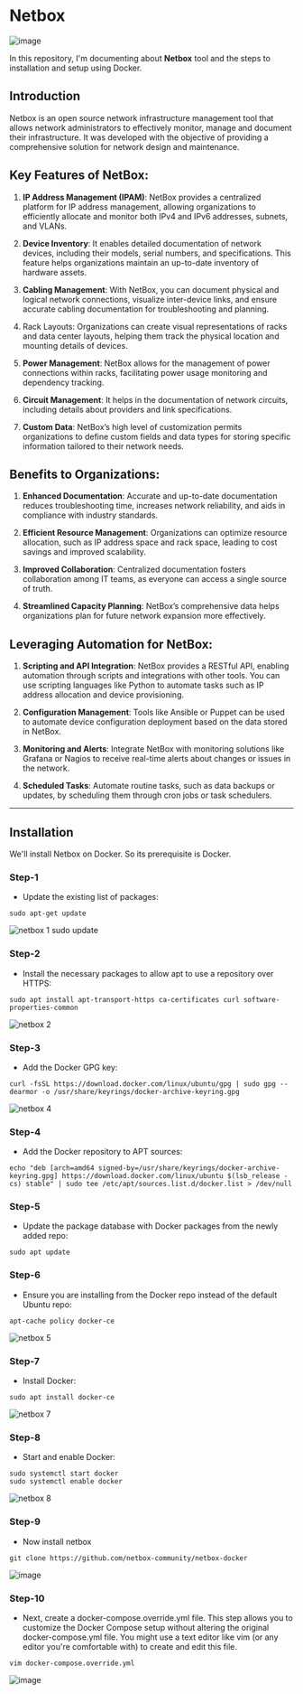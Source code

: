 # Netbox
![image](https://github.com/user-attachments/assets/3c94d408-2ffa-485c-a81f-d139b3a75ece)

In this repository, I'm documenting about **Netbox** tool and the steps to installation and setup using Docker.

## Introduction
Netbox is an open source network infrastructure management tool that allows network administrators to effectively monitor, manage and document their infrastructure. It was developed with the objective of providing a comprehensive solution for network design and maintenance.

## Key Features of NetBox:
1. **IP Address Management (IPAM)**: NetBox provides a centralized platform for IP address management, allowing organizations to efficiently allocate and monitor both IPv4 and IPv6 addresses, subnets, and VLANs.
   
2. **Device Inventory**: It enables detailed documentation of network devices, including their models, serial numbers, and specifications. This feature helps organizations maintain an up-to-date inventory of hardware assets.

3. **Cabling Management**: With NetBox, you can document physical and logical network connections, visualize inter-device links, and ensure accurate cabling documentation for troubleshooting and planning.
   
4. Rack Layouts: Organizations can create visual representations of racks and data center layouts, helping them track the physical location and mounting details of devices.
  
5. **Power Management**: NetBox allows for the management of power connections within racks, facilitating power usage monitoring and dependency tracking.
   
6. **Circuit Management**: It helps in the documentation of network circuits, including details about providers and link specifications.

7. **Custom Data**: NetBox’s high level of customization permits organizations to define custom fields and data types for storing specific information tailored to their network needs.

## Benefits to Organizations:

1. **Enhanced Documentation**: Accurate and up-to-date documentation reduces troubleshooting time, increases network reliability, and aids in compliance with industry standards.
   
2. **Efficient Resource Management**: Organizations can optimize resource allocation, such as IP address space and rack space, leading to cost savings and improved scalability.
   
3. **Improved Collaboration**: Centralized documentation fosters collaboration among IT teams, as everyone can access a single source of truth.
   
4. **Streamlined Capacity Planning**: NetBox’s comprehensive data helps organizations plan for future network expansion more effectively.

## Leveraging Automation for NetBox:
1. **Scripting and API Integration**: NetBox provides a RESTful API, enabling automation through scripts and integrations with other tools. You can use scripting languages like Python to automate tasks such as IP address allocation and device provisioning.
   
2. **Configuration Management**: Tools like Ansible or Puppet can be used to automate device configuration deployment based on the data stored in NetBox.
   
3. **Monitoring and Alerts**: Integrate NetBox with monitoring solutions like Grafana or Nagios to receive real-time alerts about changes or issues in the network.
   
4. **Scheduled Tasks**: Automate routine tasks, such as data backups or updates, by scheduling them through cron jobs or task schedulers.
   
--------------------------
## Installation
We'll install Netbox on Docker. So its prerequisite is Docker.

### Step-1 
* Update the existing list of packages:
```
sudo apt-get update
```
![netbox 1 sudo update](https://github.com/user-attachments/assets/0035ded9-a97f-43d0-9e44-8dfe6b37d442)

### Step-2
* Install the necessary packages to allow apt to use a repository over HTTPS:
```
sudo apt install apt-transport-https ca-certificates curl software-properties-common
```
![netbox 2](https://github.com/user-attachments/assets/e39905ff-8c92-4b1a-a4f8-fed6a52ede93)

### Step-3
* Add the Docker GPG key:
```
curl -fsSL https://download.docker.com/linux/ubuntu/gpg | sudo gpg --dearmor -o /usr/share/keyrings/docker-archive-keyring.gpg
```
![netbox 4](https://github.com/user-attachments/assets/dc866fe3-0303-4f24-980c-4d97da920438)

### Step-4
* Add the Docker repository to APT sources:
```
echo "deb [arch=amd64 signed-by=/usr/share/keyrings/docker-archive-keyring.gpg] https://download.docker.com/linux/ubuntu $(lsb_release -cs) stable" | sudo tee /etc/apt/sources.list.d/docker.list > /dev/null
```
### Step-5
* Update the package database with Docker packages from the newly added repo:
```
sudo apt update
```

### Step-6
* Ensure you are installing from the Docker repo instead of the default Ubuntu repo:
```
apt-cache policy docker-ce
```
![netbox 5](https://github.com/user-attachments/assets/5c8c837f-6e19-4fb2-a18a-f8b85273f1f1)

### Step-7
* Install Docker:
```
sudo apt install docker-ce
```
![netbox 7](https://github.com/user-attachments/assets/3bd15e13-fd4a-4140-a0ce-71f66d286828)


### Step-8
* Start and enable Docker:
```
sudo systemctl start docker
sudo systemctl enable docker
```
![netbox 8](https://github.com/user-attachments/assets/27df305e-0b50-44ab-84f1-59ea1d18b474)

### Step-9
* Now install netbox
```
git clone https://github.com/netbox-community/netbox-docker
```
![image](https://github.com/user-attachments/assets/03650ced-adb0-4f6d-bc39-74c9b2d1e58c)

### Step-10
* Next, create a docker-compose.override.yml file. This step allows you to customize the Docker Compose setup without altering the original docker-compose.yml file. You might use a text editor like vim (or any editor you're comfortable with) to create and edit this file.
```
vim docker-compose.override.yml
```
![image](https://github.com/user-attachments/assets/db4510a2-4261-4188-a3f9-125874aa7951)






